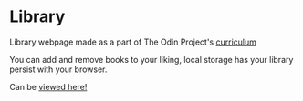 # Library

Library webpage made as a part of The Odin Project's [curriculum](https://www.theodinproject.com/courses/javascript/lessons/library)

You can add and remove books to your liking, local storage has your library persist with your browser.

Can be [viewed here!](https://mmboyce.github.io/library/)
